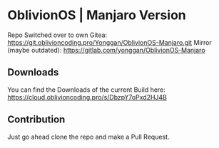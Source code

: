 # OblivionOS | Manjaro Version

Repo Switched over to own Gitea:
https://git.oblivioncoding.pro/Yonggan/OblivionOS-Manjaro.git
Mirror (maybe outdated):
https://gitlab.com/yonggan/OblivionOS-Manjaro

## Downloads
You can find the Downloads of the current Build here:
https://cloud.oblivioncoding.pro/s/DbzpY7oPxd2HJ4B

## Contribution
Just go ahead clone the repo and make a Pull Request.

